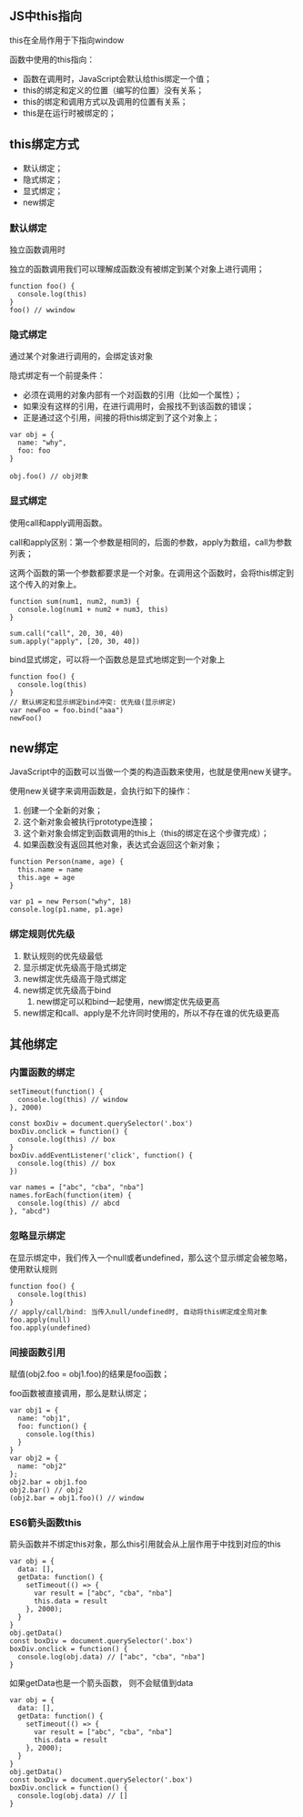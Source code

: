## JS中this指向

this在全局作用于下指向window

函数中使用的this指向：

- 函数在调用时，JavaScript会默认给this绑定一个值； 
- this的绑定和定义的位置（编写的位置）没有关系； 
- this的绑定和调用方式以及调用的位置有关系； 
- this是在运行时被绑定的；

## this绑定方式

- 默认绑定； 
- 隐式绑定； 
- 显式绑定； 
- new绑定

### 默认绑定

独立函数调用时

独立的函数调用我们可以理解成函数没有被绑定到某个对象上进行调用；

```
function foo() {
  console.log(this)
}
foo() // wwindow
```

### 隐式绑定

通过某个对象进行调用的，会绑定该对象

隐式绑定有一个前提条件：

- 必须在调用的对象内部有一个对函数的引用（比如一个属性）； 
- 如果没有这样的引用，在进行调用时，会报找不到该函数的错误； 
- 正是通过这个引用，间接的将this绑定到了这个对象上；

```
var obj = {
  name: "why",
  foo: foo
}

obj.foo() // obj对象
```

### 显式绑定

使用call和apply调用函数。

call和apply区别：第一个参数是相同的，后面的参数，apply为数组，call为参数列表；

这两个函数的第一个参数都要求是一个对象。在调用这个函数时，会将this绑定到这个传入的对象上。

```
function sum(num1, num2, num3) {
  console.log(num1 + num2 + num3, this)
}

sum.call("call", 20, 30, 40)
sum.apply("apply", [20, 30, 40])
```

bind显式绑定，可以将一个函数总是显式地绑定到一个对象上

```
function foo() {
  console.log(this)
}
// 默认绑定和显示绑定bind冲突: 优先级(显示绑定)
var newFoo = foo.bind("aaa")
newFoo()
```

## new绑定

JavaScript中的函数可以当做一个类的构造函数来使用，也就是使用new关键字。

使用new关键字来调用函数是，会执行如下的操作：

1. 创建一个全新的对象； 
2. 这个新对象会被执行prototype连接； 
3. 这个新对象会绑定到函数调用的this上（this的绑定在这个步骤完成）； 
4. 如果函数没有返回其他对象，表达式会返回这个新对象；

```
function Person(name, age) {
  this.name = name
  this.age = age
}

var p1 = new Person("why", 18)
console.log(p1.name, p1.age)
```

### 绑定规则优先级

1. 默认规则的优先级最低 
2. 显示绑定优先级高于隐式绑定 
3. new绑定优先级高于隐式绑定
4. new绑定优先级高于bind
   1. new绑定可以和bind一起使用，new绑定优先级更高
5. new绑定和call、apply是不允许同时使用的，所以不存在谁的优先级更高 

## 其他绑定

### 内置函数的绑定

```
setTimeout(function() {
  console.log(this) // window
}, 2000)
```

```
const boxDiv = document.querySelector('.box')
boxDiv.onclick = function() {
  console.log(this) // box
}
boxDiv.addEventListener('click', function() {
  console.log(this) // box
})
```

```
var names = ["abc", "cba", "nba"]
names.forEach(function(item) {
  console.log(this) // abcd
}, "abcd")
```

### 忽略显示绑定

在显示绑定中，我们传入一个null或者undefined，那么这个显示绑定会被忽略，使用默认规则

```
function foo() {
  console.log(this)
}
// apply/call/bind: 当传入null/undefined时, 自动将this绑定成全局对象
foo.apply(null)
foo.apply(undefined)
```

### 间接函数引用

赋值(obj2.foo = obj1.foo)的结果是foo函数； 

foo函数被直接调用，那么是默认绑定；

```
var obj1 = {
  name: "obj1",
  foo: function() {
    console.log(this)
  }
}
var obj2 = {
  name: "obj2"
};
obj2.bar = obj1.foo
obj2.bar() // obj2
(obj2.bar = obj1.foo)() // window
```

### ES6箭头函数this

箭头函数并不绑定this对象，那么this引用就会从上层作用于中找到对应的this

```
var obj = {
  data: [],
  getData: function() {
    setTimeout(() => {
      var result = ["abc", "cba", "nba"]
      this.data = result
    }, 2000);
  }
}
obj.getData()
const boxDiv = document.querySelector('.box')
boxDiv.onclick = function() {
  console.log(obj.data) // ["abc", "cba", "nba"]
}
```

如果getData也是一个箭头函数， 则不会赋值到data

```
var obj = {
  data: [],
  getData: function() {
    setTimeout(() => {
      var result = ["abc", "cba", "nba"]
      this.data = result
    }, 2000);
  }
}
obj.getData()
const boxDiv = document.querySelector('.box')
boxDiv.onclick = function() {
  console.log(obj.data) // []
}
```

